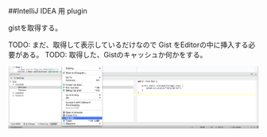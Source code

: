 ##IntelliJ IDEA 用 plugin

gistを取得する。

TODO: まだ、取得して表示しているだけなので Gist をEditorの中に挿入する必要がある。
TODO: 取得した、Gistのキャッシュか何かをする。

![Demo](/screenshot.png)